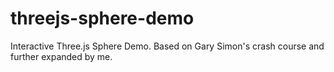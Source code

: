 # threejs-sphere-demo
Interactive Three.js Sphere Demo. Based on Gary Simon's crash course and further expanded by me.
